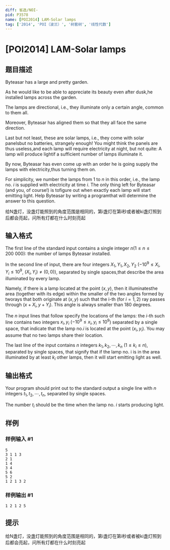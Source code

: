 ```yaml
---
diff: 省选/NOI-
pid: P3578
name: [POI2014] LAM-Solar lamps
tag: ['2014', 'POI（波兰）', '树套树', '线性代数']
---
```

# [POI2014] LAM-Solar lamps
## 题目描述

Byteasar has a large and pretty garden.

As he would like to be able to appreciate its beauty even after dusk,he installed lamps across the garden.

The lamps are directional, i.e., they illuminate only a certain angle, common to them all.

Moreover, Byteasar has aligned them so that they all face the same direction.

Last but not least, these are solar lamps, i.e., they come with solar panelsbut no batteries, strangely enough!  You might think the panels are thus useless,and each lamp will require electricity at night, but not quite: A lamp will produce lightif a sufficient number of lamps illuminate it.

By now, Byteasar has even come up with an order he is going supply the lamps with electricity,thus turning them on.

For simplicity, we number the lamps from 1 to $n$ in this order, i.e., the lamp no. $i$ is supplied with electricity at time $i$.  The only thing left for Byteasar (and you, of course!) is tofigure out when exactly each lamp will start emitting light.  Help Byteasar by writing a programthat will determine the answer to this question.

给N盏灯，没盏灯能照到的角度范围是相同的，第i盏灯在第i秒或者被ki盏灯照到后都会亮起，问所有灯都在什么时刻亮起

## 输入格式

The first line of the standard input contains a single integer $n$($1\le n\le 200\ 000$): the number of lamps Byteasar installed.

In the second line of input, there are four integers $X_1,Y_1,X_2,Y_2$ ($-10^9\le X_i,Y_i\le 10^9$, $(X_i,Y_i)\ne(0,0)$), separated by single spaces,that describe the area illuminated by every lamp.

Namely, if there is a lamp located at the point $(x,y)$, then it illuminatesthe area (together with its edge) within the smaller of the two angles formed by tworays that both originate at $(x,y)$ such that the i-th (for $i=1,2$) ray passes through $(x+X_i,y+Y_i)$. This angle is always smaller than 180 degrees.

The $n$ input lines that follow specify the locations of the lamps: the $i$-th such line contains two integers $x_i,y_i$ ($-10^9\le x_i,y_i\le 10^9$) separated by a single space, that indicate that the lamp no.$i$ is located at the point $(x_i,y_i)$. You may assume that no two lamps share their location.

The last line of the input contains $n$ integers $k_1,k_2,\cdots,k_n$ ($1\le k_i\le n$), separated by single spaces, that signify that if the lamp no. i is in the area illuminated by at least $k_i$ other lamps, then it will start emitting light as well.

## 输出格式

Your program should print out to the standard output a single line with $n$ integers $t_1,t_2,\cdots,t_n$, separated by single spaces.

The number $t_i$ should be the time when the lamp no. $i$ starts producing light.

## 样例

### 样例输入 #1
```
5
3 1 1 3
2 1
1 4
3 4
5 6
5 2
1 2 1 3 2

```
### 样例输出 #1
```
1 2 1 2 5

```
## 提示

给N盏灯，没盏灯能照到的角度范围是相同的，第i盏灯在第i秒或者被ki盏灯照到后都会亮起，问所有灯都在什么时刻亮起

